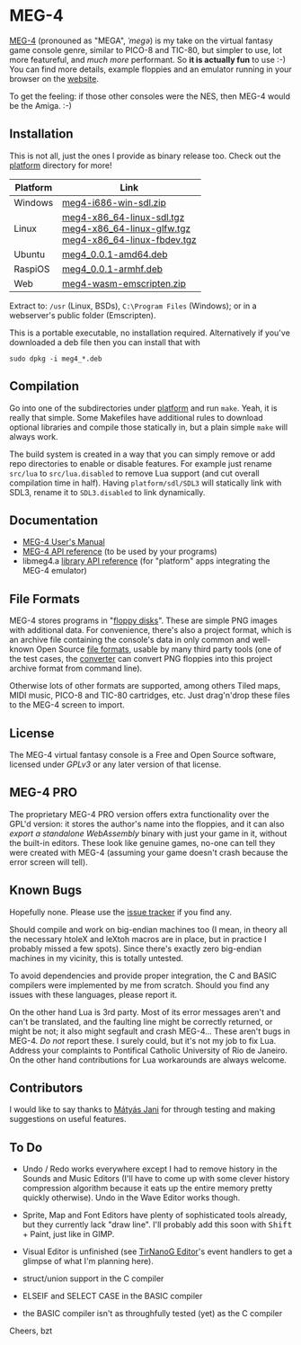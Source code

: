 MEG-4
=====

[MEG-4](https://bztsrc.gitlab.io/meg4) (pronouned as "MEGA", *ˈmegə*) is my take on the virtual fantasy game console genre, similar
to PICO-8 and TIC-80, but simpler to use, lot more featureful, and *much more* performant. So **it is actually fun** to use :-)
You can find more details, example floppies and an emulator running in your browser on the [website](https://bztsrc.gitlab.io/meg4).

To get the feeling: if those other consoles were the NES, then MEG-4 would be the Amiga. :-)

Installation
------------

This is not all, just the ones I provide as binary release too. Check out the [platform](platform) directory for more!

| Platform   | Link                                                                                                           |
|------------|----------------------------------------------------------------------------------------------------------------|
| Windows    | [meg4-i686-win-sdl.zip](https://gitlab.com/bztsrc/meg4/raw/binaries/meg4-i686-win-sdl.zip)                     |
| Linux      | [meg4-x86_64-linux-sdl.tgz](https://gitlab.com/bztsrc/meg4/raw/binaries/meg4-x86_64-linux-sdl.tgz)<br>[meg4-x86_64-linux-glfw.tgz](https://gitlab.com/bztsrc/meg4/raw/binaries/meg4-x86_64-linux-glfw.tgz)<br>[meg4-x86_64-linux-fbdev.tgz](https://gitlab.com/bztsrc/meg4/raw/binaries/meg4-x86_64-linux-fbdev.tgz) |
| Ubuntu     | [meg4_0.0.1-amd64.deb](https://gitlab.com/bztsrc/meg4/raw/binaries/meg4_0.0.1-amd64.deb)                       |
| RaspiOS    | [meg4_0.0.1-armhf.deb](https://gitlab.com/bztsrc/meg4/raw/binaries/meg4_0.0.1-armhf.deb)                       |
| Web        | [meg4-wasm-emscripten.zip](https://gitlab.com/bztsrc/meg4/raw/binaries/meg4-wasm-emscripten.zip)               |

Extract to: `/usr` (Linux, BSDs), `C:\Program Files` (Windows); or in a webserver's public folder (Emscripten).

This is a portable executable, no installation required. Alternatively if you've downloaded a deb file then you can install that with

```
sudo dpkg -i meg4_*.deb
```

Compilation
-----------

Go into one of the subdirectories under [platform](https://gitlab.com/bztsrc/meg4/tree/main/platform) and run `make`. Yeah, it
is really that simple. Some Makefiles have additional rules to download optional libraries and compile those statically in, but
a plain simple `make` will always work.

The build system is created in a way that you can simply remove or add repo directories to enable or disable features. For
example just rename `src/lua` to `src/lua.disabled` to remove Lua support (and cut overall compilation time in half). Having
`platform/sdl/SDL3` will statically link with SDL3, rename it to `SDL3.disabled` to link dynamically.

Documentation
-------------

- [MEG-4 User's Manual](https://bztsrc.gitlab.io/meg4/manual_en.html)
- [MEG-4 API reference](https://bztsrc.gitlab.io/meg4/manual_en.html#memory_map) (to be used by your programs)
- libmeg4.a [library API reference](docs/API.md) (for "platform" apps integrating the MEG-4 emulator)

File Formats
------------

MEG-4 stores programs in "[floppy disks](docs/floppy.md)". These are simple PNG images with additional data. For convenience,
there's also a project format, which is an archive file containing the console's data in only common and well-known Open Source
[file formats](docs/en/formats.md), usable by many third party tools (one of the test cases, the [converter](tests/converter)
can convert PNG floppies into this project archive format from command line).

Otherwise lots of other formats are supported, among others Tiled maps, MIDI music, PICO-8 and TIC-80 cartridges, etc. Just
drag'n'drop these files to the MEG-4 screen to import.

License
-------

The MEG-4 virtual fantasy console is a Free and Open Source software, licensed under *GPLv3* or any later version of that license.

MEG-4 PRO
---------

The proprietary MEG-4 PRO version offers extra functionality over the GPL'd version: it stores the author's name into the floppies,
and it can also *export a standalone WebAssembly* binary with just your game in it, without the built-in editors. These look like
genuine games, no-one can tell they were created with MEG-4 (assuming your game doesn't crash because the error screen will tell).

Known Bugs
----------

Hopefully none. Please use the [issue tracker](https://gitlab.com/bztsrc/meg4/issues) if you find any.

Should compile and work on big-endian machines too (I mean, in theory all the necessary htoleX and leXtoh macros are in place, but
in practice I probably missed a few spots). Since there's exactly zero big-endian machines in my vicinity, this is totally untested.

To avoid dependencies and provide proper integration, the C and BASIC compilers were implemented by me from scratch. Should you
find any issues with these languages, please report it.

On the other hand Lua is 3rd party. Most of its error messages aren't and can't be translated, and the faulting line might be
correctly returned, or might be not; it also might segfault and crash MEG-4... These aren't bugs in MEG-4. *Do not* report these.
I surely could, but it's not my job to fix Lua. Address your complaints to Pontifical Catholic University of Rio de Janeiro. On
the other hand contributions for Lua workarounds are always welcome.

Contributors
------------

I would like to say thanks to [Mátyás Jani](https://gitlab.com/jzombi) for through testing and making suggestions on useful
features.

To Do
-----

- Undo / Redo works everywhere except I had to remove history in the Sounds and Music Editors (I'll have to come up with some clever
  history compression algorithm because it eats up the entire memory pretty quickly otherwise). Undo in the Wave Editor works though.

- Sprite, Map and Font Editors have plenty of sophisticated tools already, but they currently lack "draw line". I'll probably add
  this soon with <kbd>Shift</kbd> + Paint, just like in GIMP.

- Visual Editor is unfinished (see [TirNanoG Editor](https://tirnanog.codeberg.page/images/tnge5.png)'s event handlers to get a
  glimpse of what I'm planning here).

- struct/union support in the C compiler

- ELSEIF and SELECT CASE in the BASIC compiler

- the BASIC compiler isn't as throughfully tested (yet) as the C compiler

Cheers,
bzt
